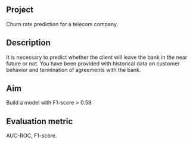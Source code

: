 ## Project
Churn rate prediction for a telecom company.
## Description
It is necessary to predict whether the client will leave the bank in the near future or not. You have been provided with historical data on customer 
behavior and termination of agreements with the bank.
## Aim
Build a model with F1-score > 0.59.
## Evaluation metric
AUC-ROC, F1-score.
 
